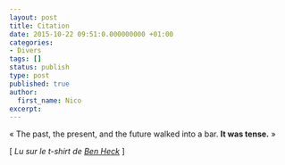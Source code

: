 ```yaml
---
layout: post
title: Citation
date: 2015-10-22 09:51:0.000000000 +01:00
categories:
- Divers
tags: []
status: publish
type: post
published: true
author:
  first_name: Nico
excerpt:
---
```


« The past, the present, and the future walked into a bar. **It was tense.** »

[ *Lu sur le t-shirt de [Ben Heck](https://www.youtube.com/watch?v=k-qnIabWrCo)* ]




